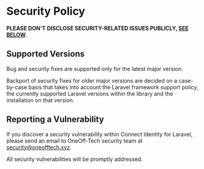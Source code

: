 # Security Policy

**PLEASE DON'T DISCLOSE SECURITY-RELATED ISSUES PUBLICLY, [SEE BELOW](#reporting-a-vulnerability).**

## Supported Versions

Bug and security fixes are supported only for the latest major version.

Backport of security fixes for older major versions are decided on a
case-by-case basis that takes into account the Laravel framework 
support policy, the currently supported Laravel versions within
the library and the installation on that version.


## Reporting a Vulnerability

If you discover a security vulnerability within Connect Identity for Laravel, 
please send an email to OneOff-Tech security team at security@oneofftech.xyz. 

All security vulnerabilities will be promptly addressed.
